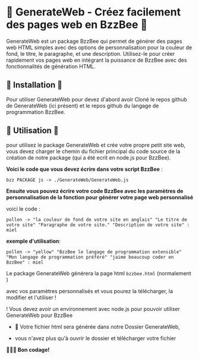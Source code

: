 # 🐤 GenerateWeb - Créez facilement des pages web en BzzBee 🍯

GenerateWeb est un package BzzBee qui permet de générer des pages web HTML simples avec des options de personnalisation pour la couleur de fond, le titre, le paragraphe, et une description. Utilisez-le pour créer rapidement vos pages web en intégrant la puissance de BzzBee avec des fonctionnalités de génération HTML.

## 🚀 Installation 🍠

Pour utiliser GenerateWeb pour devez d'abord avoir Cloné le repos github de GenerateWeb (ici présent) et le repos github du langage de programmation BzzBee. 

## 🍥 Utilisation 🦋

pour utilisez le package GenerateWeb et crée votre propre petit site web, vous devez charger le chemin du fichier principal du code source de la création de notre package (qui a été ecrit en node.js pour BzzBee).

**Voici le code que vous devez écrire dans votre script BzzBee** :

```
bzz PACKAGE js -> ./GenerateWeb/GenerateWeb.js
```

**Ensuite vous pouvez écrire votre code BzzBee avec les paramètres de personnalisation de la fonction pour générer votre page web personnalisé**

voici le code :


```
pollen -> "la couleur de fond de votre site en anglais" "Le titre de votre site" "Paragraphe de votre site." "Description de votre site" : miel
```

**exemple d'utilisation**:

```
pollen -> "yellow" "BzzBee le langage de programmation extensible" "Mon langage de programmation préféré" "jaime beaucoup coder en BzzBee" : miel
```
Le package GenerateWeb générera la page html ``bzzbee.html`` (normalement )

avec vos paramètres personnalisés et vous pourez la télécharger, la modifier et l'utiliser !

! Vous devez avoir un environnement avec node.js pour pouvoir utiliser GenerateWeb pour BzzBee 

- 🐙 Votre fichier html sera générée dans notre Dossier GenerateWeb,
  
- vous n'avez plus qu'à ouvrir le dossier et télécharger votre fichier
  
**🧶🍥💞 Bon codage!**